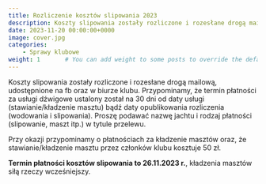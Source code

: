 ```yaml
---
title: Rozliczenie kosztów slipowania 2023
description: Koszty slipowania zostały rozliczone i rozesłane drogą mailową, udostępnione na fb oraz w biurze klubu.
date: 2023-11-20 00:00:00+0000
image: cover.jpg
categories:
    - Sprawy klubowe
weight: 1       # You can add weight to some posts to override the default sorting (date descending)
---
```


Koszty slipowania zostały rozliczone i rozesłane drogą mailową, udostępnione na fb oraz w biurze klubu.
Przypominamy, że termin płatności za usługi dźwigowe ustalony został na 30 dni od daty usługi (stawianie/kładzenie masztu) bądź daty opublikowania rozliczenia (wodowania i slipowania). Proszę podawać nazwę jachtu i rodzaj płatności (slipowanie, maszt itp.) w tytule przelewu.

Przy okazji przypominamy o płatnościach za kładzenie masztów oraz, że stawianie/kładzenie masztu przez członków klubu kosztuje 50 zł.

**Termin płatności kosztów slipowania to 26.11.2023 r.**, kładzenia masztów siłą rzeczy wcześniejszy.
